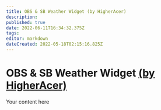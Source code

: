 ```yaml
---
title: OBS & SB Weather Widget (by HigherAcer)
description: 
published: true
date: 2022-06-11T16:34:32.375Z
tags: 
editor: markdown
dateCreated: 2022-05-18T02:15:16.825Z
---
```


# OBS & SB Weather Widget [(by HigherAcer)](https://www.twitch.tv/higheracer) 
Your content here